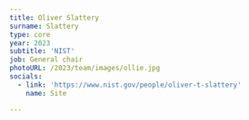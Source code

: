 ```yaml
---
title: Oliver Slattery
surname: Slattery
type: core
year: 2023
subtitle: 'NIST'
job: General chair
photoURL: /2023/team/images/ollie.jpg
socials:
  - link: 'https://www.nist.gov/people/oliver-t-slattery'
    name: Site

---
```

